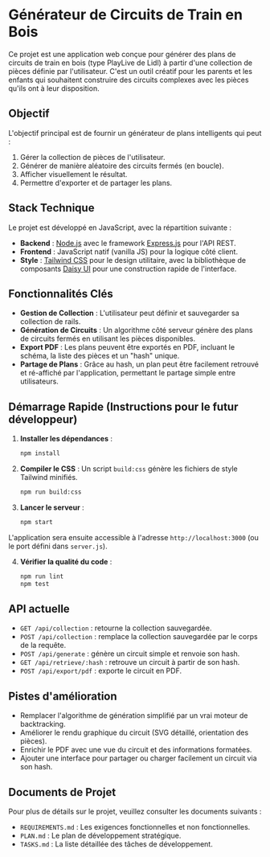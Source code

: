 # Générateur de Circuits de Train en Bois

Ce projet est une application web conçue pour générer des plans de circuits de train en bois (type PlayLive de Lidl) à partir d'une collection de pièces définie par l'utilisateur. C'est un outil créatif pour les parents et les enfants qui souhaitent construire des circuits complexes avec les pièces qu'ils ont à leur disposition.

## Objectif

L'objectif principal est de fournir un générateur de plans intelligents qui peut :
1.  Gérer la collection de pièces de l'utilisateur.
2.  Générer de manière aléatoire des circuits fermés (en boucle).
3.  Afficher visuellement le résultat.
4.  Permettre d'exporter et de partager les plans.

## Stack Technique

Le projet est développé en JavaScript, avec la répartition suivante :

-   **Backend** : [Node.js](https://nodejs.org/) avec le framework [Express.js](https://expressjs.com/) pour l'API REST.
-   **Frontend** : JavaScript natif (vanilla JS) pour la logique côté client.
-   **Style** : [Tailwind CSS](https://tailwindcss.com/) pour le design utilitaire, avec la bibliothèque de composants [Daisy UI](https://daisyui.com/) pour une construction rapide de l'interface.

## Fonctionnalités Clés

-   **Gestion de Collection** : L'utilisateur peut définir et sauvegarder sa collection de rails.
-   **Génération de Circuits** : Un algorithme côté serveur génère des plans de circuits fermés en utilisant les pièces disponibles.
-   **Export PDF** : Les plans peuvent être exportés en PDF, incluant le schéma, la liste des pièces et un "hash" unique.
-   **Partage de Plans** : Grâce au hash, un plan peut être facilement retrouvé et ré-affiché par l'application, permettant le partage simple entre utilisateurs.

## Démarrage Rapide (Instructions pour le futur développeur)

1.  **Installer les dépendances** :
    ```bash
    npm install
    ```

2.  **Compiler le CSS** :
    Un script `build:css` génère les fichiers de style Tailwind minifiés.
    ```bash
    npm run build:css
    ```

3.  **Lancer le serveur** :
    ```bash
    npm start
    ```

L'application sera ensuite accessible à l'adresse `http://localhost:3000` (ou le port défini dans `server.js`).

4.  **Vérifier la qualité du code** :
    ```bash
    npm run lint
    npm test
    ```

## API actuelle

-   `GET /api/collection` : retourne la collection sauvegardée.
-   `POST /api/collection` : remplace la collection sauvegardée par le corps de la requête.
-   `POST /api/generate` : génère un circuit simple et renvoie son hash.
-   `GET /api/retrieve/:hash` : retrouve un circuit à partir de son hash.
-   `POST /api/export/pdf` : exporte le circuit en PDF.

## Pistes d'amélioration

-   Remplacer l'algorithme de génération simplifié par un vrai moteur de backtracking.
-   Améliorer le rendu graphique du circuit (SVG détaillé, orientation des pièces).
-   Enrichir le PDF avec une vue du circuit et des informations formatées.
-   Ajouter une interface pour partager ou charger facilement un circuit via son hash.

## Documents de Projet

Pour plus de détails sur le projet, veuillez consulter les documents suivants :

-   `REQUIREMENTS.md` : Les exigences fonctionnelles et non fonctionnelles.
-   `PLAN.md` : Le plan de développement stratégique.
-   `TASKS.md` : La liste détaillée des tâches de développement.
